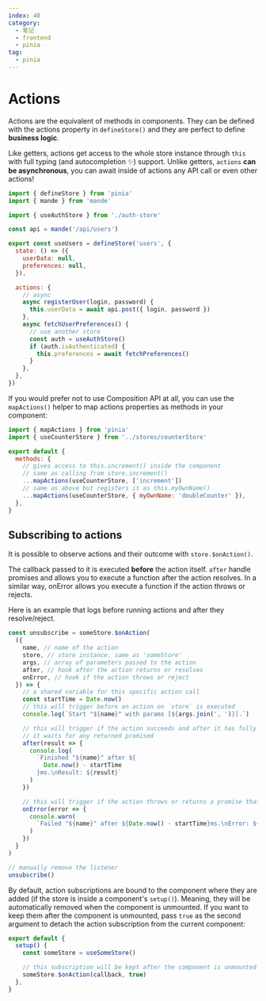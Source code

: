 ```yaml
---
index: 40
category:
  - 笔记
  - frontend
  - pinia
tag:
  - pinia
---
```


# Actions

Actions are the equivalent of methods in components.
They can be defined with the actions property in `defineStore()` and they are perfect to define **business logic**.

Like getters, actions get access to the whole store instance through `this` with full typing (and autocompletion ✨) support.
Unlike getters, `actions` **can be asynchronous**, you can await inside of actions any API call or even other actions!

```js
import { defineStore } from 'pinia'
import { mande } from 'mande'

import { useAuthStore } from './auth-store'

const api = mande('/api/users')

export const useUsers = defineStore('users', {
  state: () => ({
    userData: null,
    preferences: null,
  }),

  actions: {
    // async
    async registerUser(login, password) {
      this.userData = await api.post({ login, password })
    },
    async fetchUserPreferences() {
      // use another store
      const auth = useAuthStore()
      if (auth.isAuthenticated) {
        this.preferences = await fetchPreferences()
      }
    },
  },
})
```

If you would prefer not to use Composition API at all, you can use the `mapActions()` helper to map actions properties as methods in your component:

```js
import { mapActions } from 'pinia'
import { useCounterStore } from '../stores/counterStore'

export default {
  methods: {
    // gives access to this.increment() inside the component
    // same as calling from store.increment()
    ...mapActions(useCounterStore, ['increment'])
    // same as above but registers it as this.myOwnName()
    ...mapActions(useCounterStore, { myOwnName: 'doubleCounter' }),
  },
}
```

## Subscribing to actions

It is possible to observe actions and their outcome with `store.$onAction()`.

The callback passed to it is executed **before** the action itself.
`after` handle promises and allows you to execute a function after the action resolves.
In a similar way, onError allows you execute a function if the action throws or rejects.

Here is an example that logs before running actions and after they resolve/reject.

```js
const unsubscribe = someStore.$onAction(
  ({
    name, // name of the action
    store, // store instance, same as 'someStore'
    args, // array of parameters passed to the action
    after, // hook after the action returns or resolves
    onError, // hook if the action throws or reject
  }) => {
    // a shared variable for this specific action call
    const startTime = Date.now()
    // this will trigger before an action on `store` is executed
    console.log(`Start "${name}" with params [${args.join(', ')}].`)

    // this will trigger if the action succeeds and after it has fully run.
    // it waits for any returned promised
    after(result => {
      console.log(
        `Finished "${name}" after ${
          Date.now() - startTime
        }ms.\nResult: ${result}`
      )
    })

    // this will trigger if the action throws or returns a promise that rejects
    onError(error => {
      console.warn(
        `Failed "${name}" after ${Date.now() - startTime}ms.\nError: ${error}.`
      )
    })
  }
)

// manually remove the listener
unsubscribe()
```

By default, action subscriptions are bound to the component where they are added (if the store is inside a component's `setup()`).
Meaning, they will be automatically removed when the component is unmounted.
If you want to keep them after the component is unmounted,
pass `true` as the second argument to detach the action subscription from the current component:

```js
export default {
  setup() {
    const someStore = useSomeStore()

    // this subscription will be kept after the component is unmounted
    someStore.$onAction(callback, true)
  },
}
```
